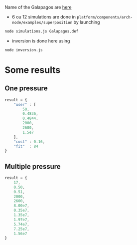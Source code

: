 Name of the Galapagos are [here](https://news.stanford.edu/news/2000/january12/galapagos-112.html)

- 6 ou 12 simulations are done in `platform/components/arch-node/examples/superposition` by launching
```sh
node simulations.js Galapagos.def
```
- inversion is done here using
```sh
node inversion.js
```

# Some results

## One pressure
```js
result = {
    "user" : [
        50, 
        0.4836,
        0.4844, 
        2000, 
        2600, 
        1.5e7
    ],
    "cost" : 0.16,
    "fit"  : 84
}
```

## Multiple pressure
```js
result = {
    17,
    0.50,
    0.51,
    2000,
    2600,
    8.00e7,
    0.35e7,
    1.35e7,
    1.97e7,
    5.74e7,
    7.25e7,
    1.56e7
}
```